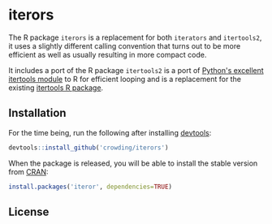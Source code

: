 # iterors

The R package `iterors` is a replacement for both `iterators` and `itertools2`, it uses
a slightly different calling convention that turns out to be more efficient as well as usually resulting in more compact code.

It includes a port of the R package `itertools2` is a port of [Python's excellent itertools
module](https://docs.python.org/2/library/itertools.html) to R for efficient
looping and is a replacement for the existing [itertools R
package](https://r-forge.r-project.org/projects/itertools/).

## Installation

For the time being, run the following after installing [devtools](https://github.com/hadley/devtools):

```r
devtools::install_github('crowding/iterors')
```

When the package is released, you will be able to install the stable version from [CRAN](http://cran.r-project.org/package=iterors):

```r
install.packages('iteror', dependencies=TRUE)
```

## License

